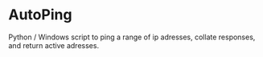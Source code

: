 # AutoPing
Python / Windows script to ping a range of ip adresses, collate responses, and return active adresses.

